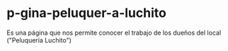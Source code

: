 # p-gina-peluquer-a-luchito
Es una página que nos permite conocer el trabajo de los dueños del local ("Peluquería Luchito")
